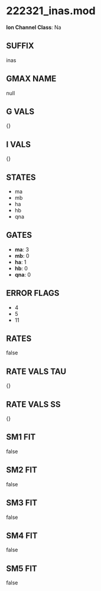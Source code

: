 # 222321_inas.mod

**Ion Channel Class**: Na

## SUFFIX

inas

## GMAX NAME

null

## G VALS

{}

## I VALS

{}

## STATES

- ma
- mb
- ha
- hb
- qna

## GATES

- **ma**: 3
- **mb**: 0
- **ha**: 1
- **hb**: 0
- **qna**: 0

## ERROR FLAGS

- 4
- 5
- 11

## RATES

false

## RATE VALS TAU

{}

## RATE VALS SS

{}

## SM1 FIT

false

## SM2 FIT

false

## SM3 FIT

false

## SM4 FIT

false

## SM5 FIT

false
